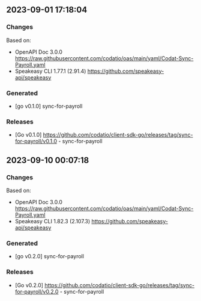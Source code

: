 

## 2023-09-01 17:18:04
### Changes
Based on:
- OpenAPI Doc 3.0.0 https://raw.githubusercontent.com/codatio/oas/main/yaml/Codat-Sync-Payroll.yaml
- Speakeasy CLI 1.77.1 (2.91.4) https://github.com/speakeasy-api/speakeasy
### Generated
- [go v0.1.0] sync-for-payroll
### Releases
- [Go v0.1.0] https://github.com/codatio/client-sdk-go/releases/tag/sync-for-payroll/v0.1.0 - sync-for-payroll

## 2023-09-10 00:07:18
### Changes
Based on:
- OpenAPI Doc 3.0.0 https://raw.githubusercontent.com/codatio/oas/main/yaml/Codat-Sync-Payroll.yaml
- Speakeasy CLI 1.82.3 (2.107.3) https://github.com/speakeasy-api/speakeasy
### Generated
- [go v0.2.0] sync-for-payroll
### Releases
- [Go v0.2.0] https://github.com/codatio/client-sdk-go/releases/tag/sync-for-payroll/v0.2.0 - sync-for-payroll